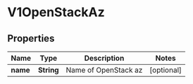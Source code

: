 # V1OpenStackAz

## Properties
Name | Type | Description | Notes
------------ | ------------- | ------------- | -------------
**name** | **String** | Name of OpenStack az |  [optional]
